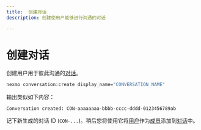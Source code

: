 ```yaml
---
title:  创建对话
description: 创建使用户能够进行沟通的对话

---
```


创建对话
====

创建用户用于彼此沟通的[对话](/conversation/concepts/conversation)。

```bash
nexmo conversation:create display_name="CONVERSATION_NAME"
```

输出类似如下内容：

    Conversation created: CON-aaaaaaaa-bbbb-cccc-dddd-0123456789ab

记下新生成的对话 ID (`CON-...`)。稍后您将使用它将[用户](/conversation/concepts/user)作为[成员](/conversation/concepts/member)添加到[对话](/conversation/concepts/conversation)中。

